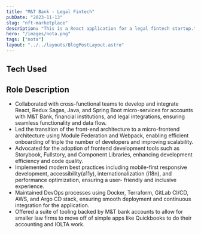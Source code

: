 ```yaml
---
title: "M&T Bank - Legal Fintech"
pubDate: "2023-11-13"
slug: "nft-marketplace"
description: "This is a React application for a legal fintech startup."
hero: "/images/nota.png"
tags: ["nota"]
layout: "../../layouts/BlogPostLayout.astro"
---
```


## Tech Used

## Role Description

- Collaborated with cross-functional teams to develop and integrate React, Redux Sagas, Java, and Spring Boot micro-services for
  accounts with M&T Bank, financial institutions, and legal integrations, ensuring seamless functionality and data flow.
- Led the transition of the front-end architecture to a micro-frontend architecture using Module Federation and Webpack, enabling efficient onboarding of triple the number of developers and improving scalability.
- Advocated for the adoption of frontend development tools such as Storybook, Fullstory, and Component Libraries, enhancing development efficiency and code quality.
- Implemented modern best practices including mobile-first responsive development, accessibility(a11y), internationalization (i18n), and performance optimization, ensuring a user- friendly and inclusive experience.
- Maintained DevOps processes using Docker, Terraform, GitLab CI/CD, AWS, and Argo CD stack, ensuring smooth deployment and continuous integration for the application.
- Offered a suite of tooling backed by M&T bank accounts to allow for smaller law firms to move off of simple apps like Quickbooks to do their accounting and IOLTA work.
